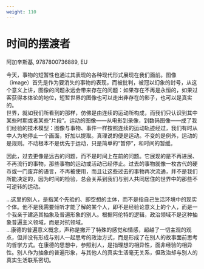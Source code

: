 ```yaml
---
weight: 110
---
```

# 时间的摆渡者

阿加辛斯基, 9787800736889, EU

今天，事物的短暂性也通过其表现的各种现代形式展现在我们面前。图像（image）首先是作为要消失的事物的表现，而被批判，被冠以幻象的封号，从这个意义上讲，图像的问题永远会带来存在的问题：如果存在不再是永恒的，如果过客获得本体论的地位，短暂世界的图像也可以走出非存在的影子，也可以是真实的。  
世界，就如我们所看到的那样，仿佛是由连续的运动所构成，而我们只认识到其中某些时期或者某些“片段”。运动的图像——从电影到录像，到数码图像——成了我们经验的技术模型：图像与事物、事件一样按照连续的运动轨迹经过，我们有时从中人为地停止一个画面，好加以提取。真理说的便是运动。不变的是例外，运动的是规则。不动根本不是优先于运动，只是简单的“暂停”，和时间的暂缓。

因此，过去更像是远古的问题，而不是时间上在前的问题。它展现的是不再进展、不再流行的事物，那些事物的运动或活动已经停止。过去的事物就像一枚古代的硬币或一门废弃的语言，不再被使用，而且让这些过去的事物再次流通，并不是我们所能决定的，因为时间的检验，总会关系到我们与别人共同居住的世界中的那些不可逆转的运动。

…这里的别人，是指某个先验的、即空想的主体，而不是指自己生活环境中的现实个体。他不是我需要倾听才能了解的某个人，即不是经验论意义上的个人，而是一个我亲于建造其抽象及普遍形象的别人。根据阿伦特的逻辑，政治领域不是这种抽象普遍主义领域，而是对抗领域。  
…康德的普遍意义概念，声称是撇开了特殊的感觉和情感，超越了一切主观的观点，但并没有形成与别人一起思考的政治方式，而是形成了在别人的故事面前思考的哲学方式。在康德的思想中，参照别人，是指理想的相异性，面非经验的相异性。别人作为抽象的普遍形象，与其他人的真实生活毫无关系，但政治却与别人的真实生活联系密切。